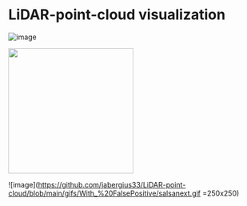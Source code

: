 # LiDAR-point-cloud visualization




![image](https://github.com/jabergius33/LiDAR-point-cloud/blob/main/gifs/With_%20FalsePositive/cylinder.gif)

<img src="/images/output/video1.gif](https://github.com/jabergius33/LiDAR-point-cloud/blob/main/gifs/With_%20FalsePositive/cylinder.gif)" width="250" height="250"/>

![image](https://github.com/jabergius33/LiDAR-point-cloud/blob/main/gifs/With_%20FalsePositive/salsanext.gif =250x250)

